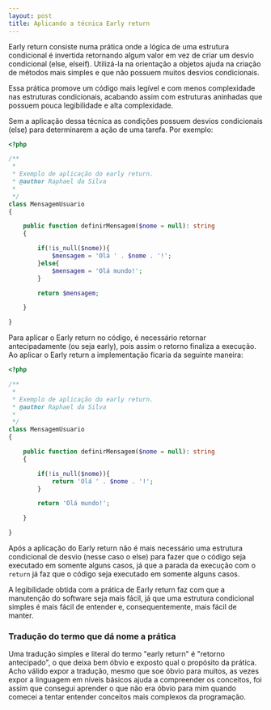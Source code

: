```yaml
---
layout: post
title: Aplicando a técnica Early return
--- 
```


Early return consiste numa prática onde a lógica de uma estrutura condicional é invertida retornando algum valor em vez de criar um desvio condicional (else, elseif). Utilizá-la na orientação a objetos ajuda na criação de métodos mais simples e que não possuem muitos desvios condicionais.

Essa prática promove um código mais legível e com menos complexidade nas estruturas condicionais, acabando assim com estruturas aninhadas que possuem pouca legibilidade e alta complexidade.

Sem a aplicação dessa técnica as condições possuem desvios condicionais (else) para determinarem a ação de uma tarefa. Por exemplo:

```php
<?php

/**
 *
 * Exemplo de aplicação do early return.
 * @author Raphael da Silva
 *
 */
class MensagemUsuario
{

    public function definirMensagem($nome = null): string
    {

        if(!is_null($nome)){
            $mensagem = 'Olá ' . $nome . '!';
        }else{
            $mensagem = 'Olá mundo!';
        }

        return $mensagem;

    }

}
```

Para aplicar o Early return no código, é necessário retornar antecipadamente (ou seja early), pois assim o retorno finaliza a execução. Ao aplicar o Early return a implementação ficaria da seguinte maneira:

```php
<?php

/**
 *
 * Exemplo de aplicação do early return.
 * @author Raphael da Silva
 *
 */
class MensagemUsuario
{

    public function definirMensagem($nome = null): string
    {

        if(!is_null($nome)){
            return 'Olá ' . $nome . '!';
        }

        return 'Olá mundo!';

    }

}
```

Após a aplicação do Early return não é mais necessário uma estrutura condicional de desvio (nesse caso o else) para fazer que o código seja executado em somente alguns casos, já que a parada da execução com o ```return``` já faz que o código seja executado em somente alguns casos.

A legibilidade obtida com a prática de Early return faz com que a manutenção do software seja mais fácil, já que uma estrutura condicional simples é mais fácil de entender e, consequentemente, mais fácil de manter.

### Tradução do termo que dá nome a prática

Uma tradução simples e literal do termo "early return" é "retorno antecipado", o que deixa bem óbvio e exposto qual o propósito da prática. Acho válido expor a tradução, mesmo que soe óbvio para muitos, as vezes expor a linguagem em níveis básicos ajuda a compreender os conceitos, foi assim que consegui aprender o que não era óbvio para mim quando comecei a tentar entender conceitos mais complexos da programação.